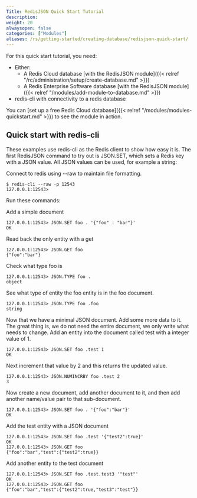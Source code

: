 ```yaml
---
Title: RedisJSON Quick Start Tutorial
description:
weight: 20
alwaysopen: false
categories: ["Modules"]
aliases: /rs/getting-started/creating-database/redisjson-quick-start/
---
```

For this quick start tutorial, you need:

- Either:
    - A Redis Cloud database [with the RedisJSON module]({{< relref "/rc/administration/setup/create-database.md" >}})
    - A Redis Enterprise Software database [with the RedisJSON module]({{< relref "/modules/add-module-to-database.md" >}})
- redis-cli with connectivity to a redis database

You can [set up a free Redis Cloud database]({{< relref "/modules/modules-quickstart.md" >}}) to see the module in action.

## Quick start with redis-cli

These examples use redis-cli as the Redis client to show how easy
it is. The first RedisJSON command to try out is JSON.SET, which sets a
Redis key with a JSON value. All JSON values can be used, for example a
string:

Connect to redis using --raw to maintain file formatting.

```src
$ redis-cli --raw -p 12543
127.0.0.1:12543>
```

Run these commands:

Add a simple document

```src
127.0.0.1:12543> JSON.SET foo . '{"foo" : "bar"}'
OK
```

Read back the only entity with a get

```src
127.0.0.1:12543> JSON.GET foo
{"foo":"bar"}
```

Check what type foo is

```src
127.0.0.1:12543> JSON.TYPE foo .
object
```

See what type of entity the foo entity is in the foo document.

```src
127.0.0.1:12543> JSON.TYPE foo .foo
string
```

Now that we have a minimal JSON document. Add some more data to it. The
great thing is, we do not need the entire document, we only write what
needs to change. Add an entity into the document called test with a
integer value of 1.

```src
127.0.0.1:12543> JSON.SET foo .test 1
OK
```

Next increment that value by 2 and this returns the updated value.

```src
127.0.0.1:12543> JSON.NUMINCRBY foo .test 2
3
```

Now create a new document, add another document to it, and then add
another name/value pair to that sub-document.

```src
127.0.0.1:12543> JSON.SET foo . '{"foo":"bar"}'
OK
```

Add the test entity with a JSON document

```src
127.0.0.1:12543> JSON.SET foo .test '{"test2":true}'
OK
127.0.0.1:12543> JSON.GET foo
{"foo":"bar","test":{"test2":true}}
```

Add another entity to the test document

```src
127.0.0.1:12543> JSON.SET foo .test.test3 '"test"'
OK
127.0.0.1:12543> JSON.GET foo
{"foo":"bar","test":{"test2":true,"test3":"test"}}
```
